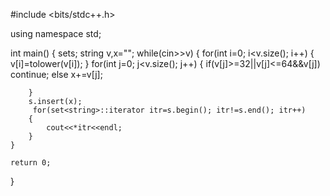 #include <bits/stdc++.h>

using namespace std;

int main()
{
    set<string>s;
    string v,x="";
    while(cin>>v)
    {
        for(int i=0; i<v.size(); i++)
        {
            v[i]=tolower(v[i]);
        }
        for(int j=0; j<v.size(); j++)
        {
            if(v[j]>=32||v[j]<=64&&v[j])
                continue;
            else
                x+=v[j];

        }
        s.insert(x);
         for(set<string>::iterator itr=s.begin(); itr!=s.end(); itr++)
        {
            cout<<*itr<<endl;
        }
    }

    return 0;
}
